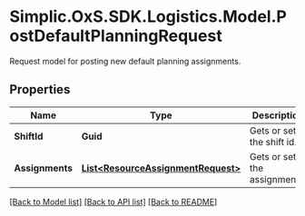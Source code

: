 # Simplic.OxS.SDK.Logistics.Model.PostDefaultPlanningRequest
Request model for posting new default planning assignments.

## Properties

Name | Type | Description | Notes
------------ | ------------- | ------------- | -------------
**ShiftId** | **Guid** | Gets or sets the shift id. | [optional] 
**Assignments** | [**List&lt;ResourceAssignmentRequest&gt;**](ResourceAssignmentRequest.md) | Gets or sets the assignments. | [optional] 

[[Back to Model list]](../README.md#documentation-for-models) [[Back to API list]](../README.md#documentation-for-api-endpoints) [[Back to README]](../README.md)

